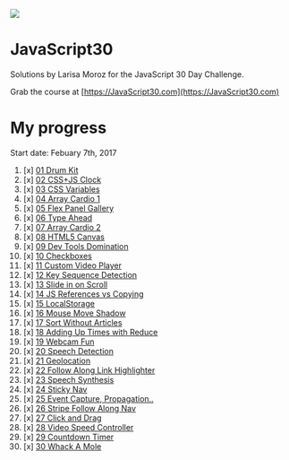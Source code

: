 ![](https://javascript30.com/images/JS3-social-share.png)

# JavaScript30

Solutions by Larisa Moroz for the JavaScript 30 Day Challenge.

Grab the course at [https://JavaScript30.com](https://JavaScript30.com)


# My progress

Start date: Febuary 7th, 2017

1.  [x]  [01 Drum Kit](https://lmoroz.github.io/javascript30/01%20-%20JavaScript%20Drum%20Kit/index.html)
2.  [x]  [02 CSS+JS Clock](https://lmoroz.github.io/javascript30/02%20-%20JS%20and%20CSS%20Clock/index.html)
3.  [x]  [03 CSS Variables](https://lmoroz.github.io/javascript30/03%20-%20CSS%20Variables/index.html)
4.  [x]  [04 Array Cardio 1](https://lmoroz.github.io/javascript30/04%20-%20Array%20Cardio%20Day%201/index.html)
5.  [x]  [05 Flex Panel Gallery](https://lmoroz.github.io/javascript30/05%20-%20Flex%20Panel%20Gallery/index.html)
6.  [x]  [06 Type Ahead](https://lmoroz.github.io/javascript30/06%20-%20Type%20Ahead/index.html)
7.  [x]  [07 Array Cardio 2](https://lmoroz.github.io/javascript30/07%20-%20Array%20Cardio%20Day%202/index.html)
8.  [x]  [08 HTML5 Canvas](https://lmoroz.github.io/javascript30/08%20-%20Fun%20with%20HTML5%20Canvas/index.html)
9.  [x]  [09 Dev Tools Domination](https://lmoroz.github.io/javascript30/09%20-%20Dev%20Tools%20Domination/index.html)
10. [x]  [10 Checkboxes](https://lmoroz.github.io/javascript30/10%20-%20Hold%20Shift%20and%20Check%20Checkboxes/index.html)
11. [x]  [11 Custom Video Player](https://lmoroz.github.io/javascript30/11%20-%20Custom%20Video%20Player/)
12. [x]  [12 Key Sequence Detection](https://lmoroz.github.io/javascript30/12%20-%20Key%20Sequence%20Detection/)
13. [x]  [13 Slide in on Scroll](https://lmoroz.github.io/javascript30/13%20-%20Slide%20in%20on%20Scroll/)
14. [x]  [14 JS References vs Copying](https://lmoroz.github.io/javascript30/14%20-%20JavaScript%20References%20VS%20Copying/)
15. [x]  [15 LocalStorage](https://lmoroz.github.io/javascript30/15%20-%20LocalStorage/)
16. [x]  [16 Mouse Move Shadow](https://lmoroz.github.io/javascript30/16%20-%20Mouse%20Move%20Shadow/)
17. [x]  [17 Sort Without Articles](https://lmoroz.github.io/javascript30/17%20-%20Sort%20Without%20Articles/)
18. [x]  [18 Adding Up Times with Reduce](https://lmoroz.github.io/javascript30/18%20-%20Adding%20Up%20Times%20with%20Reduce/)
19. [x]  [19 Webcam Fun](https://lmoroz.github.io/javascript30/19%20-%20Webcam%20Fun/)
20. [x]  [20 Speech Detection](https://lmoroz.github.io/javascript30/20%20-%20Speech%20Detection/)
21. [x]  [21 Geolocation](https://lmoroz.github.io/javascript30/21%20-%20Geolocation/)
22. [x]  [22 Follow Along Link Highlighter](https://lmoroz.github.io/javascript30/22%20-%20Follow%20Along%20Link%20Highlighter/)
23. [x]  [23 Speech Synthesis ](https://lmoroz.github.io/javascript30/23%20-%20Speech%20Synthesis/)
24. [x]  [24 Sticky Nav](https://lmoroz.github.io/javascript30/24%20-%20Sticky%20Nav/)
25. [x]  [25 Event Capture, Propagation.. ](https://lmoroz.github.io/javascript30/25%20-%20Event%20Capture,%20Propagation,%20Bubbling%20and%20Once/)
26. [x]  [26 Stripe Follow Along Nav](https://lmoroz.github.io/javascript30/26%20-%20Stripe%20Follow%20Along%20Nav/)
27. [x]  [27 Click and Drag](https://lmoroz.github.io/javascript30/27%20-%20Click%20and%20Drag/)
28. [x]  [28 Video Speed Controller](https://lmoroz.github.io/javascript30/28%20-%20Video%20Speed%20Controller/)
29. [x]  [29 Countdown Timer](https://lmoroz.github.io/javascript30/29%20-%20Countdown%20Timer/)
30. [x]  [30 Whack A Mole](https://lmoroz.github.io/javascript30/30%20-%20Whack%20A%20Mole/)
